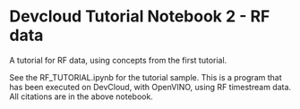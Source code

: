 # Devcloud Tutorial Notebook 2 - RF data
A tutorial for RF data, using concepts from the first tutorial.

See the RF_TUTORIAL.ipynb for the tutorial sample. This is a program that has been executed on DevCloud, with OpenVINO, using RF timestream data.
All citations are in the above notebook.
